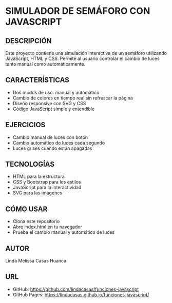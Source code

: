 # SIMULADOR DE SEMÁFORO CON JAVASCRIPT

## DESCRIPCIÓN

Este proyecto contiene una simulación interactiva de un semáforo utilizando JavaScript, HTML y CSS. Permite al usuario controlar el cambio de luces tanto manual como automáticamente.

## CARACTERÍSTICAS

- Dos modos de uso: manual y automático
- Cambio de colores en tiempo real sin refrescar la página
- Diseño responsive con SVG y CSS
- Código JavaScript simple y entendible

## EJERCICIOS

- Cambio manual de luces con botón
- Cambio automático de luces cada segundo
- Luces grises cuando están apagadas

## TECNOLOGÍAS

- HTML para la estructura
- CSS y Bootstrap para los estilos
- JavaScript para la interactividad
- SVG para las imágenes

## CÓMO USAR

- Clona este repositorio
- Abre index.html en tu navegador
- Prueba el cambio manual y automático de luces

## AUTOR

Linda Melissa Casas Huanca

## URL

- GitHub: https://github.com/lindacasas/funciones-javascript
- GitHub Pages: https://lindacasas.github.io/funciones-javascript/